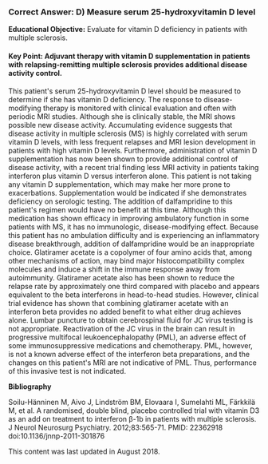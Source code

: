 
### Correct Answer: D) Measure serum 25-hydroxyvitamin D level 

**Educational Objective:** Evaluate for vitamin D deficiency in patients with multiple sclerosis.

#### **Key Point:** Adjuvant therapy with vitamin D supplementation in patients with relapsing-remitting multiple sclerosis provides additional disease activity control.

This patient's serum 25-hydroxyvitamin D level should be measured to determine if she has vitamin D deficiency. The response to disease-modifying therapy is monitored with clinical evaluation and often with periodic MRI studies. Although she is clinically stable, the MRI shows possible new disease activity. Accumulating evidence suggests that disease activity in multiple sclerosis (MS) is highly correlated with serum vitamin D levels, with less frequent relapses and MRI lesion development in patients with high vitamin D levels. Furthermore, administration of vitamin D supplementation has now been shown to provide additional control of disease activity, with a recent trial finding less MRI activity in patients taking interferon plus vitamin D versus interferon alone. This patient is not taking any vitamin D supplementation, which may make her more prone to exacerbations. Supplementation would be indicated if she demonstrates deficiency on serologic testing.
The addition of dalfampridine to this patient's regimen would have no benefit at this time. Although this medication has shown efficacy in improving ambulatory function in some patients with MS, it has no immunologic, disease-modifying effect. Because this patient has no ambulation difficulty and is experiencing an inflammatory disease breakthrough, addition of dalfampridine would be an inappropriate choice.
Glatiramer acetate is a copolymer of four amino acids that, among other mechanisms of action, may bind major histocompatibility complex molecules and induce a shift in the immune response away from autoimmunity. Glatiramer acetate also has been shown to reduce the relapse rate by approximately one third compared with placebo and appears equivalent to the beta interferons in head-to-head studies. However, clinical trial evidence has shown that combining glatiramer acetate with an interferon beta provides no added benefit to what either drug achieves alone.
Lumbar puncture to obtain cerebrospinal fluid for JC virus testing is not appropriate. Reactivation of the JC virus in the brain can result in progressive multifocal leukoencephalopathy (PML), an adverse effect of some immunosuppressive medications and chemotherapy. PML, however, is not a known adverse effect of the interferon beta preparations, and the changes on this patient's MRI are not indicative of PML. Thus, performance of this invasive test is not indicated.

**Bibliography**

Soilu-Hänninen M, Aivo J, Lindström BM, Elovaara I, Sumelahti ML, Färkkilä M, et al. A randomised, double blind, placebo controlled trial with vitamin D3 as an add on treatment to interferon β-1b in patients with multiple sclerosis. J Neurol Neurosurg Psychiatry. 2012;83:565-71. PMID: 22362918 doi:10.1136/jnnp-2011-301876

This content was last updated in August 2018.
